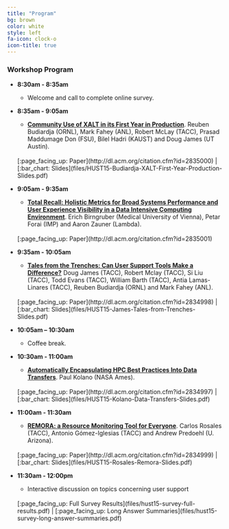 ```yaml
---
title: "Program"
bg: brown
color: white
style: left
fa-icon: clock-o
icon-title: true
---
```


### Workshop Program

- **8:30am - 8:35am**
  - Welcome and call to complete online survey.

- **8:35am - 9:05am**
  - [**Community Use of XALT in its First Year in Production**](http://dl.acm.org/citation.cfm?id=2835000). Reuben Budiardja (ORNL), Mark Fahey (ANL), Robert McLay (TACC), Prasad Maddumage Don (FSU), Bilel Hadri (KAUST) and Doug James (UT Austin).
  <br/>
  [:page_facing_up: Paper](http://dl.acm.org/citation.cfm?id=2835000) |
  [:bar_chart: Slides](files/HUST15-Budiardja-XALT-First-Year-Production-Slides.pdf)

- **9:05am - 9:35am**
  - [**Total Recall: Holistic Metrics for Broad Systems Performance and User Experience Visibility in a Data Intensive Computing Environment**](http://dl.acm.org/citation.cfm?id=2835001). Erich Birngruber (Medical University of Vienna), Petar Forai (IMP) and Aaron Zauner (Lambda).
  <br/>
  [:page_facing_up: Paper](http://dl.acm.org/citation.cfm?id=2835001)

- **9:35am - 10:05am**
  - [**Tales from the Trenches: Can User Support Tools Make a Difference?**](http://dl.acm.org/citation.cfm?id=2834998) Doug James (TACC), Robert Mclay (TACC), Si Liu (TACC), Todd Evans (TACC), William Barth (TACC), Antia Lamas-Linares (TACC), Reuben Budiardja (ORNL) and Mark Fahey (ANL).
  <br/>
  [:page_facing_up: Paper](http://dl.acm.org/citation.cfm?id=2834998) |
  [:bar_chart: Slides](files/HUST15-James-Tales-from-Trenches-Slides.pdf)

- **10:05am – 10:30am**
  - Coffee break.

- **10:30am - 11:00am**
  - [**Automatically Encapsulating HPC Best Practices Into Data Transfers**](http://dl.acm.org/citation.cfm?id=2834997). Paul Kolano (NASA Ames).
  <br/>
  [:page_facing_up: Paper](http://dl.acm.org/citation.cfm?id=2834997) |
  [:bar_chart: Slides](files/HUST15-Kolano-Data-Transfers-Slides.pdf)

- **11:00am - 11:30am**
  - [**REMORA: a Resource Monitoring Tool for Everyone**](http://dl.acm.org/citation.cfm?id=2834999). Carlos Rosales (TACC), Antonio Gómez-Iglesias (TACC) and Andrew Predoehl (U. Arizona).
  <br/>
  [:page_facing_up: Paper](http://dl.acm.org/citation.cfm?id=2834999) |
  [:bar_chart: Slides](files/HUST15-Rosales-Remora-Slides.pdf)

- **11:30am - 12:00pm**
  - Interactive discussion on topics concerning user support
  <br/>
  [:page_facing_up: Full Survey Results](files/hust15-survey-full-results.pdf) |
  [:page_facing_up: Long Answer Summaries](files/hust15-survey-long-answer-summaries.pdf)
